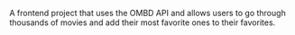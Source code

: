A frontend project that uses the OMBD API and allows users to go through thousands of movies and add their most favorite ones to their favorites.
